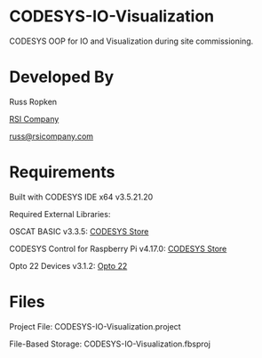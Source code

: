 # CODESYS-IO-Visualization
CODESYS OOP for IO and Visualization during site commissioning.

# Developed By
Russ Ropken

[RSI Company](https://www.rsicompany.com)

russ@rsicompany.com

# Requirements
Built with CODESYS IDE x64 v3.5.21.20

Required External Libraries:

  OSCAT BASIC v3.3.5: [CODESYS Store](https://us.store.codesys.com/oscat-basic.html)
  
  CODESYS Control for Raspberry Pi v4.17.0: [CODESYS Store](https://us.store.codesys.com/codesys-control-for-raspberry-pi-sl.html)
  
  Opto 22 Devices v3.1.2: [Opto 22](https://opto22.com/support/resources-tools/downloads/opto-22-library-package-for-codesys-development-sy)

# Files
Project File:  CODESYS-IO-Visualization.project

File-Based Storage: CODESYS-IO-Visualization.fbsproj
